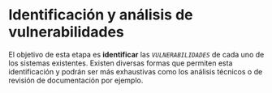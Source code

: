 # Identificación y análisis de vulnerabilidades

El objetivo de esta etapa es **identificar** las _`VULNERABILIDADES`_ de cada uno de los sistemas existentes. Existen diversas formas que permiten esta identificación y podrán ser más exhaustivas como los análisis técnicos o de revisión de documentación por ejemplo.
